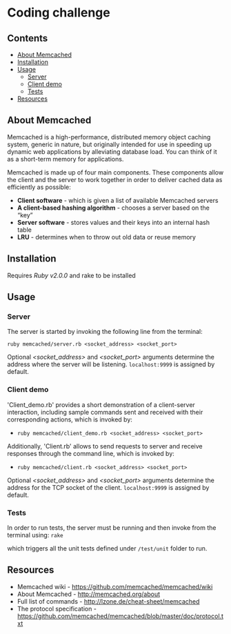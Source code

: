 # Coding challenge

## Contents

- [About Memcached](#about-memcached)
- [Installation](#installation)
- [Usage](#usage)
  - [Server](#server)
  - [Client demo](#client-demo)
  - [Tests](#tests)
- [Resources](#resources)

## About Memcached

Memcached is a high-performance, distributed memory object caching system, generic in nature, but originally intended for use in speeding up dynamic web applications by alleviating database load. You can think of it as a short-term memory for applications.

Memcached is made up of four main components. These components allow the client and the server to work together in order to deliver cached data as efficiently as possible:

- **Client software** - which is given a list of available Memcached servers
- **A client-based hashing algorithm** - chooses a server based on the “key”
- **Server software** - stores values and their keys into an internal hash table
- **LRU** - determines when to throw out old data or reuse memory

## Installation

Requires _Ruby v2.0.0_ and rake to be installed

## Usage

### Server

The server is started by invoking the following line from the terminal:

`ruby memcached/server.rb <socket_address> <socket_port>`

Optional _<socket_address>_ and _<socket_port>_ arguments determine the address where the server will be listening. `localhost:9999` is assigned by default.

### Client demo

'Client_demo.rb' provides a short demonstration of a client-server interaction, including sample commands sent and received with their corresponding actions, which is invoked by:

- `ruby memcached/client_demo.rb <socket_address> <socket_port>`

Additionally, 'Client.rb' allows to send requests to server and receive responses through the command line, which is invoked by:

- `ruby memcached/client.rb <socket_address> <socket_port>`

Optional _<socket_address>_ and _<socket_port>_ arguments determine the address for the TCP socket of the client. `localhost:9999` is assigned by default.

### Tests

In order to run tests, the server must be running and then invoke from the terminal using:
`rake`

which triggers all the unit tests defined under `/test/unit` folder to run.

## Resources

- Memcached wiki - https://github.com/memcached/memcached/wiki
- About Memcached - http://memcached.org/about
- Full list of commands - http://lzone.de/cheat-sheet/memcached
- The protocol specification - https://github.com/memcached/memcached/blob/master/doc/protocol.txt
